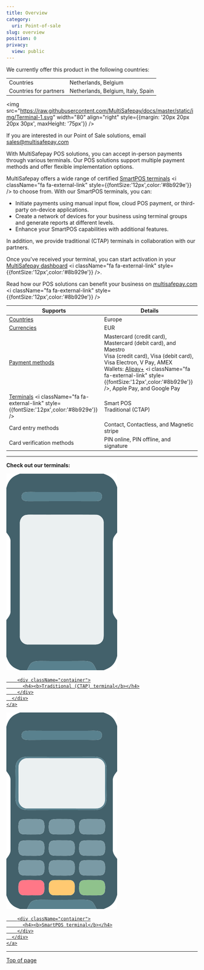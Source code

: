 ```yaml
---
title: Overview
category:
  uri: Point-of-sale
slug: overview
position: 0
privacy:
  view: public
---
```

We currently offer this product in the following countries:

<table>
  <tr>
    <td>Countries</td>
    <td>Netherlands, Belgium</td>
  </tr>

  <tr>
    <td>Countries for partners</td>
    <td>Netherlands, Belgium, Italy, Spain</td>
  </tr>
</table>

<img src="https://raw.githubusercontent.com/MultiSafepay/docs/master/static/img/Terminal-1.svg" width="80" align="right" style={{margin: '20px 20px 20px 30px', maxHeight: '75px'}} />

If you are interested in our Point of Sale solutions, email [sales@multisafepay.com](mailto:sales@multisafepay.com)

With MultiSafepay <Glossary>POS</Glossary> solutions, you can accept in-person payments through various terminals. Our <Glossary>POS</Glossary> solutions support multiple payment methods and offer flexible implementation options.

MultiSafepay offers a wide range of certified <a href="https://www.multisafepay.com/nl_nl/oplossingen/in-person-pos/pin-terminals" target="_blank">SmartPOS terminals</a> <i className="fa fa-external-link" style={{fontSize:'12px',color:'#8b929e'}} /> to choose from. With our SmartPOS terminals, you can:

* Initiate payments using manual input flow, cloud POS payment, or third-party on-device applications.
* Create a network of devices for your business using terminal groups and generate reports at different levels.
* Enhance your SmartPOS capabilities with additional features.

In addition, we provide traditional (CTAP) terminals in collaboration with our partners.

Once you've received your terminal, you can start activation in your <a href="https://merchant.multisafepay.com/" target="_blank">MultiSafepay dashboard</a> <i className="fa fa-external-link" style={{fontSize:'12px',color:'#8b929e'}} />.

Read how our POS solutions can benefit your business on <a href="https://www.multisafepay.com/solutions/in-person" target="_blank">multisafepay.com</a> <i className="fa fa-external-link" style={{fontSize:'12px',color:'#8b929e'}} />

| Supports                                                                                                                                                                                       | Details                                                                                                                                                                                                                                                                                                                                             |
| ---------------------------------------------------------------------------------------------------------------------------------------------------------------------------------------------- | --------------------------------------------------------------------------------------------------------------------------------------------------------------------------------------------------------------------------------------------------------------------------------------------------------------------------------------------------- |
| [Countries](/docs/payment-methods#payment-methods-by-country)                                                                                                                                  | Europe                                                                                                                                                                                                                                                                                                                                              |
| [Currencies](/docs/currencies/)                                                                                                                                                                | EUR                                                                                                                                                                                                                                                                                                                                                 |
| [Payment methods](/docs/payment-pages/)                                                                                                                                                        | Mastercard (credit card), Mastercard (debit card), and Maestro <br /> Visa (credit card), Visa (debit card), Visa Electron, V Pay, AMEX <br /> Wallets: <a href="https://docs.multisafepay.com/docs/alipay-plus" target="_blank">Alipay+</a> <i className="fa fa-external-link" style={{fontSize:'12px',color:'#8b929e'}} />, Apple Pay, and Google Pay |
| <a href="https://www.multisafepay.com/nl_nl/oplossingen/in-person-pos/pin-terminals" target="_blank">Terminals</a> <i className="fa fa-external-link" style={{fontSize:'12px',color:'#8b929e'}} /> | Smart POS <br /> Traditional (CTAP)                                                                                                                                                                                                                                                                                                                 |
| Card entry methods                                                                                                                                                                             | Contact, Contactless, and Magnetic stripe                                                                                                                                                                                                                                                                                                           |
| Card verification methods                                                                                                                                                                      | PIN online, PIN offline, and signature                                                                                                                                                                                                                                                                                                              |

***

**Check out our terminals:**

<div className="auto-grid">
  <div className="card-container">
    <a href="/docs/traditional-ctap-terminal">
      <div>
        <img src="https://raw.githubusercontent.com/MultiSafepay/docs/master/static/img/Terminal-2.svg" alt="Traditional CTAP Terminal Icon" className="card-icon" />

        <div className="container">
          <h4><b>Traditional (CTAP) terminal</b></h4>
        </div>
      </div>
    </a>
  </div>

  <div className="card-container">
    <a href="/docs/smartpos-terminal">
      <div>
        <img src="https://raw.githubusercontent.com/MultiSafepay/docs/master/static/img/Terminal-1.svg" alt="SmartPOS Terminal Icon" className="card-icon" />

        <div className="container">
          <h4><b>SmartPOS terminal</b></h4>
        </div>
      </div>
    </a>
  </div>
</div>

<style jsx>
  {`
  .auto-grid {
    --auto-grid-min-size: 250px;
    display: grid;
    grid-template-columns: repeat(auto-fill, minmax(var(--auto-grid-min-size), 1fr));
    gap: 15px;
  }

  .card-container {
    box-shadow: 0 4px 8px 0 rgba(0, 0, 0, 0.2);
    padding: 16px;
    text-align: center;
    border-radius: 5px;
    transition: all 0.2s ease-in-out;
  }

  .card-container:hover {
    box-shadow: 0 8px 16px 0 rgba(0, 0, 0, 0.2);
    transform: translateY(-0.2rem);
    cursor: pointer;
  }

  .card-container a {
    text-decoration: none;
    color: inherit;
  }

  .card-container h4 b {
    color: #384248 !important;
    text-decoration: none !important;
  }

  .card-icon {
    margin: 5px;
    max-height: 50px;
    display: block;
    margin-left: auto;
    margin-right: auto;
  }

  .card-container .container {

  }
`}
</style>

***

[Top of page](#)